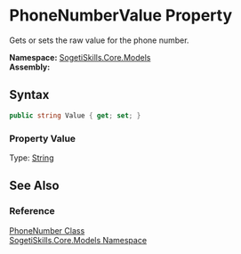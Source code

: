 PhoneNumberValue Property
=========================
Gets or sets the raw value for the phone number.

**Namespace:** [SogetiSkills.Core.Models][1]  
**Assembly:**

Syntax
------

```csharp
public string Value { get; set; }
```

### Property Value
Type: [String][2]

See Also
--------

### Reference
[PhoneNumber Class][3]  
[SogetiSkills.Core.Models Namespace][1]  

[1]: ../README.md
[2]: http://msdn.microsoft.com/en-us/library/s1wwdcbf
[3]: README.md